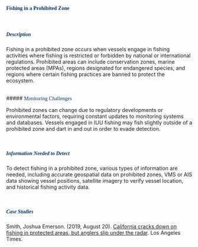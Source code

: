 <br>

####  <span style="font-family: Oswald; color: #083462;">Fishing in a Prohibited Zone</span>

<br>

#####  <span style="font-family: Cardo, ital; color:  #083462;">Description</span>

Fishing in a prohibited zone occurs when vessels engage in fishing activities where fishing is restricted or forbidden by national or international regulations. Prohibited areas can include conservation zones, marine protected areas (MPAs), regions designated for endangered species, and regions where certain fishing practices are banned to protect the ecosystem.


<br>
#####  <span style="font-family: Cardo, ital; color:  #083462;">Monitoring Challenges</span>


Prohibited zones can change due to regulatory developments or environmental factors, requiring constant updates to monitoring systems and databases. Vessels engaged in IUU fishing may fish slightly outside of a prohibited zone and dart in and out in order to evade detection. 

<br>

#####  <span style="font-family: Cardo; color:  #083462;">Information Needed to Detect</span>

To detect fishing in a prohibited zone, various types of information are needed, including accurate geospatial data on prohibited zones, VMS or AIS data showing vessel positions, satellite imagery to verify vessel location, and historical fishing activity data.

<br>


##### <span style="font-family: Cardo, ital; color:  #083462;">Case Studies</span>

Smith, Joshua Emerson. (2019, August 20). [California cracks down on fishing in protected areas, but anglers slip under the radar](https://www.latimes.com/california/story/2019-08-20/california-cracks-down-on-poachers-in-marine-protected-areas-but-illegal-fishing-persists). Los Angeles Times.


